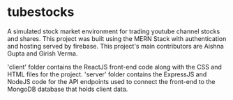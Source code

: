 # tubestocks
A simulated stock market environment for trading youtube channel stocks and shares. This project was built using the MERN Stack with authentication and hosting served by firebase. This project's main contributors are Aishna Gupta and Girish Verma.

'client' folder contains the ReactJS front-end code along with the CSS and HTML files for the project.
'server' folder contains the ExpressJS and NodeJS code for the API endpoints used to connect the front-end to the MongoDB database that holds client data.


